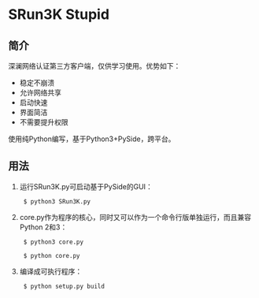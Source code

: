 SRun3K Stupid
=============

简介
----
深澜网络认证第三方客户端，仅供学习使用。优势如下：

- 稳定不崩溃
- 允许网络共享
- 启动快速
- 界面简洁
- 不需要提升权限

使用纯Python编写，基于Python3+PySide，跨平台。

用法
----
1. 运行SRun3K.py可启动基于PySide的GUI：

        $ python3 SRun3K.py

1. core.py作为程序的核心，同时又可以作为一个命令行版单独运行，而且兼容Python 2和3：

        $ python3 core.py

        $ python core.py

1. 编译成可执行程序：

        $ python setup.py build

